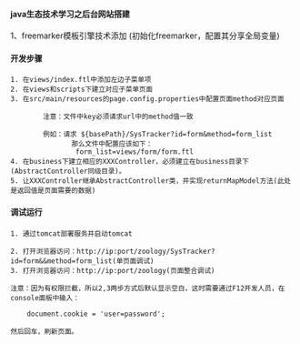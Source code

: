 #### java生态技术学习之后台网站搭建

1、freemarker模板引擎技术添加 (初始化freemarker，配置其分享全局变量)

#### 开发步骤

	1. 在views/index.ftl中添加左边子菜单项
	2. 在views和scripts下建立对应子菜单页面
	3. 在src/main/resources的page.config.properties中配置页面method对应页面
		
			注意：文件中key必须请求url中的method值一致
			
			例如：请求 ${basePath}/SysTracker?id=form&method=form_list
				   那么文件中配置应该如下：
					form_list=views/form/form.ftl
	4. 在business下建立相应的XXXController，必须建立在business目录下(AbstractController同级目录)。
	5. 让XXXController继承AbstractController类，并实现returnMapModel方法(此处是返回值是页面需要的数据)

#### 调试运行

	1. 通过tomcat部署服务并启动tomcat
	
	2. 打开浏览器访问：http://ip:port/zoology/SysTracker?id=form&&method=form_list(单页面调试)
	3. 打开浏览器访问：http://ip:port/zoology(页面整合调试)
	
	注意：因为有权限拦截，所以2,3两步方式后默认显示空白，这时需要通过F12开发人员，在console面板中输入：
	
		document.cookie = 'user=password';
	
	然后回车，刷新页面。
	